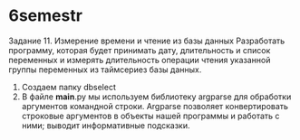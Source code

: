 # 6semestr

Задание 11. Измерение времени и чтение из базы данных 
Разработать программу, которая будет принимать дату, длительность и список переменных и измерять длительность операции чтения указанной группы переменных из таймсериез базы данных.
1. Создаем папку dbselect
2. В файле __main__.py мы используем библиотеку argparse для обработки аргументов командной строки.
Argparse позволяет конвертировать строковые аргументов в объекты нашей программы и работать с ними; выводит информативные подсказки.
